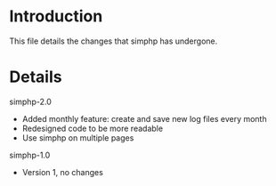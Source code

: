 # Introduction #

This file details the changes that simphp has undergone.


# Details #

simphp-2.0
  * Added monthly feature: create and save new log files every month
  * Redesigned code to be more readable
  * Use simphp on multiple pages

simphp-1.0
  * Version 1, no changes